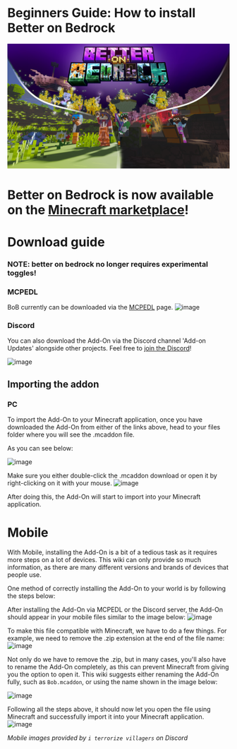 # Beginners Guide: How to install Better on Bedrock
![image](/Main/assets/bob-rebrand.png)



# Better on Bedrock is now available on the [Minecraft marketplace](https://www.minecraft.net/en-us/marketplace/pdp/poggy/better-on-bedrock/6c3a6979-dc77-41c6-b19e-0071dabedf71)!

# Download guide
### NOTE: better on bedrock no longer requires experimental toggles!
### MCPEDL
BoB currently can be downloaded via the [MCPEDL](https://mcpedl.com/better-on-bedrock/) page.
![image](/Main/assets/beginners-guide/mcpedl-download.png)

### Discord
You can also download the Add-On via the Discord channel 'Add-on Updates' alongside other projects. Feel free to [join the Discord](https://discord.gg/nUXHYjkcC9)!

![image](/Main/assets/beginners-guide/discord-download.png)

## Importing the addon

### PC

To import the Add-On to your Minecraft application, once you have downloaded the Add-On from either of the links above, head to your files folder where you will see the .mcaddon file.

As you can see below:

![image](/Main/assets/beginners-guide/downloads-pc.png)

Make sure you either double-click the .mcaddon download or open it by right-clicking on it with your mouse.
![image](/Main/assets/beginners-guide/pc-open.png)

After doing this, the Add-On will start to import into your Minecraft application.

# Mobile

With Mobile, installing the Add-On is a bit of a tedious task as it requires more steps on a lot of devices. This wiki can only provide so much information, as there are many different versions and brands of devices that people use.

One method of correctly installing the Add-On to your world is by following the steps below:

After installing the Add-On via MCPEDL or the Discord server, the Add-On should appear in your mobile files similar to the image below:
![image](/Main/assets/beginners-guide/mobile-import1.png)

To make this file compatible with Minecraft, we have to do a few things. For example, we need to remove the .zip extension at the end of the file name:
![image](/Main/assets/beginners-guide/mobile-import2.png)

Not only do we have to remove the .zip, but in many cases, you'll also have to rename the Add-On completely, as this can prevent Minecraft from giving you the option to open it. This wiki suggests either renaming the Add-On fully, such as `Bob.mcaddon`, or using the name shown in the image below:

![image](/Main/assets/beginners-guide/mobile-import3.png)

Following all the steps above, it should now let you open the file using Minecraft and successfully import it into your Minecraft application.
![image](/Main/assets/beginners-guide/mobile-import4.png)

*Mobile images provided by `i terrorize villagers` on Discord*
